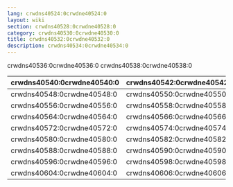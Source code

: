 ```yaml
---
lang: crwdns40524:0crwdne40524:0
layout: wiki
section: crwdns40528:0crwdne40528:0
category: crwdns40530:0crwdne40530:0
title: crwdns40532:0crwdne40532:0
description: crwdns40534:0crwdne40534:0
---
```


crwdns40536:0crwdne40536:0 crwdns40538:0crwdne40538:0

| crwdns40540:0crwdne40540:0 | crwdns40542:0crwdne40542:0 | crwdns40544:0crwdne40544:0 | crwdns40546:0crwdne40546:0 |
| ---------------------------------------------------------- | ---------------------------------------------------------- | ---------------------------------------------------------- | ---------------------------------------------------------- |
| crwdns40548:0crwdne40548:0 | crwdns40550:0crwdne40550:0 | crwdns40552:0crwdne40552:0 | crwdns40554:0crwdne40554:0 |
| crwdns40556:0crwdne40556:0 | crwdns40558:0crwdne40558:0 | crwdns40560:0crwdne40560:0                                 | crwdns40562:0crwdne40562:0                                 |
| crwdns40564:0crwdne40564:0 | crwdns40566:0crwdne40566:0 | crwdns40568:0crwdne40568:0 | crwdns40570:0crwdne40570:0 |
| crwdns40572:0crwdne40572:0 | crwdns40574:0crwdne40574:0 | crwdns40576:0crwdne40576:0 | crwdns40578:0crwdne40578:0 |
| crwdns40580:0crwdne40580:0 | crwdns40582:0crwdne40582:0 | crwdns40584:0crwdne40584:0 | crwdns40586:0crwdne40586:0                                 |
| crwdns40588:0crwdne40588:0 | crwdns40590:0crwdne40590:0                                 | crwdns40592:0crwdne40592:0 | crwdns40594:0crwdne40594:0 |
| crwdns40596:0crwdne40596:0 | crwdns40598:0crwdne40598:0                                 | crwdns40600:0crwdne40600:0 | crwdns40602:0crwdne40602:0                                 |
| crwdns40604:0crwdne40604:0 | crwdns40606:0crwdne40606:0                                 | crwdns40608:0crwdne40608:0                                 | crwdns40610:0crwdne40610:0                                 |

[^1]: crwdns40612:0crwdne40612:0

[^2]: crwdns40790:0crwdne40790:0 crwdns40792:0crwdne40792:0

[^3]: crwdns40616:0crwdne40616:0

[^4]: crwdns40618:0crwdne40618:0

[^5]: crwdns40620:0crwdne40620:0 crwdns40794:0crwdne40794:0

[^6]: crwdns40622:0crwdne40622:0 crwdns40624:0crwdne40624:0 crwdns40626:0crwdne40626:0

[^7]: crwdns40628:0crwdne40628:0
